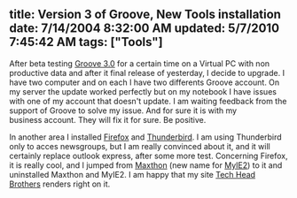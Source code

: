 title: Version 3 of Groove, New Tools installation
date: 7/14/2004 8:32:00 AM
updated: 5/7/2010 7:45:42 AM
tags: ["Tools"]
---
After beta testing [Groove 3.0](http://www.groove.net) for a certain time on a Virtual PC with non productive data and after it final release of yesterday, I decide to upgrade. I have two computer and on each I have two differents Groove account. On my server the update worked perfectly but on my notebook I have issues with one of my account that doesn't update. I am waiting feedback from the support of Groove to solve my issue. And for sure it is with my business account. They will fix it for sure. Be positive.

In another area I installed [Firefox](http://texturizer.net/firefox/news.html) and [Thunderbird](http://texturizer.net/thunderbird/). I am using Thunderbird only to acces newsgroups, but I am really convinced about it, and it will certainly replace outlook express, after some more test. Concerning Firefox, it is really cool, and I jumped from [Maxthon](http://www.maxthon.com/en/index.htm) (new name for [MyIE2](http://www.myie2.com/html_en/home.htm)) to it and uninstalled Maxthon and MyIE2. I am happy that my site [<a title="Tech Head Brothers" href="http://www.techheadbrothers.com">Tech Head Brothers</a> ](http://www.techheadbrothers.com/)renders right on it.
